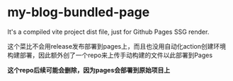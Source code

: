 # my-blog-bundled-page
It's a compiled vite project dist file, just for Github Pages SSG render.

这个菜比不会用release发布部署到pages上，而且也没用自动化action创建环境构建部署，因此额外创了一个repo来上传手动构建的文件以此部署到Pages

**这个repo后续可能会删除，因为pages会部署到原始项目上**
